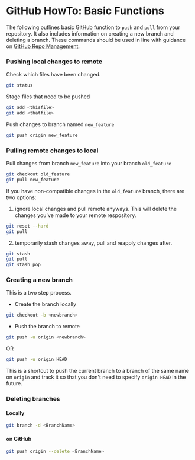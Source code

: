 
# GitHub HowTo: Basic Functions
The following outlines basic GitHub function to `push` and `pull` from your repository. It also includes information on creating a new branch and deleting a branch. These commands should be used in line with guidance on [GitHub Repo Management](https://ccbr.github.io/HowTos/GitHub/sop_repo/).

### Pushing local changes to remote

Check which files have been changed.

```bash
git status
```

Stage files that need to be pushed
```bash
git add <thisfile>
git add <thatfile>
```

Push changes to branch named `new_feature`
```bash
git push origin new_feature
```

### Pulling remote changes to local

Pull changes from branch `new_feature` into your branch `old_feature`
```bash
git checkout old_feature
git pull new_feature
```

If you have non-compatible changes in the `old_feature` branch, there are two options:
1) ignore local changes and pull remote anyways. This will delete the changes you've made to your remote respository.
```bash
git reset --hard
git pull
```
2) temporarily stash changes away, pull and reapply changes after.
```bash
git stash
git pull
git stash pop
```

### Creating a new branch

This is a two step process.

  * Create the branch locally
```bash
git checkout -b <newbranch>
```

 * Push the branch to remote
```bash
git push -u origin <newbranch>
```
OR
```bash
git push -u origin HEAD
```
This is a shortcut to push the current branch to a branch of the same name on `origin` and track it so that you don't need to specify `origin HEAD` in the future.


### Deleting branches

#### Locally

```bash
git branch -d <BranchName>
```

#### on GitHub

```bash
git push origin --delete <BranchName>
```